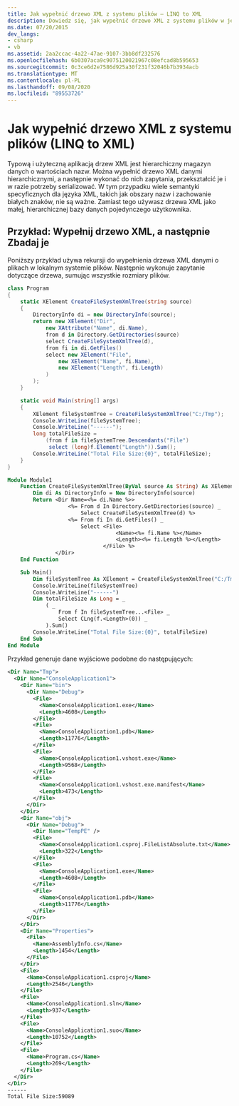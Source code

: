 ```yaml
---
title: Jak wypełnić drzewo XML z systemu plików — LINQ to XML
description: Dowiedz się, jak wypełnić drzewo XML z systemu plików w języku C# lub Visual Basic.
ms.date: 07/20/2015
dev_langs:
- csharp
- vb
ms.assetid: 2aa2ccac-4a22-47ae-9107-3bb8df232576
ms.openlocfilehash: 6b0307aca9c9075120021967c08efcad8b595653
ms.sourcegitcommit: 0c3ce6d2e7586d925a30f231f32046b7b3934acb
ms.translationtype: MT
ms.contentlocale: pl-PL
ms.lasthandoff: 09/08/2020
ms.locfileid: "89553726"
---
```

# <a name="how-to-populate-an-xml-tree-from-the-file-system-linq-to-xml"></a>Jak wypełnić drzewo XML z systemu plików (LINQ to XML)

Typową i użyteczną aplikacją drzew XML jest hierarchiczny magazyn danych o wartościach nazw. Można wypełnić drzewo XML danymi hierarchicznymi, a następnie wykonać do nich zapytania, przekształcić je i w razie potrzeby serializować. W tym przypadku wiele semantyki specyficznych dla języka XML, takich jak obszary nazw i zachowanie białych znaków, nie są ważne. Zamiast tego używasz drzewa XML jako małej, hierarchicznej bazy danych pojedynczego użytkownika.

## <a name="example-populate-an-xml-tree-and-then-query-it"></a>Przykład: Wypełnij drzewo XML, a następnie Zbadaj je

Poniższy przykład używa rekursji do wypełnienia drzewa XML danymi o plikach w lokalnym systemie plików. Następnie wykonuje zapytanie dotyczące drzewa, sumując wszystkie rozmiary plików.

```csharp
class Program
{
    static XElement CreateFileSystemXmlTree(string source)
    {
        DirectoryInfo di = new DirectoryInfo(source);
        return new XElement("Dir",
            new XAttribute("Name", di.Name),
            from d in Directory.GetDirectories(source)
            select CreateFileSystemXmlTree(d),
            from fi in di.GetFiles()
            select new XElement("File",
                new XElement("Name", fi.Name),
                new XElement("Length", fi.Length)
            )
        );
    }

    static void Main(string[] args)
    {
        XElement fileSystemTree = CreateFileSystemXmlTree("C:/Tmp");
        Console.WriteLine(fileSystemTree);
        Console.WriteLine("------");
        long totalFileSize =
            (from f in fileSystemTree.Descendants("File")
             select (long)f.Element("Length")).Sum();
        Console.WriteLine("Total File Size:{0}", totalFileSize);
    }
}
```

```vb
Module Module1
    Function CreateFileSystemXmlTree(ByVal source As String) As XElement
        Dim di As DirectoryInfo = New DirectoryInfo(source)
        Return <Dir Name=<%= di.Name %>>
                   <%= From d In Directory.GetDirectories(source) _
                       Select CreateFileSystemXmlTree(d) %>
                   <%= From fi In di.GetFiles() _
                       Select <File>
                                  <Name><%= fi.Name %></Name>
                                  <Length><%= fi.Length %></Length>
                              </File> %>
               </Dir>
    End Function

    Sub Main()
        Dim fileSystemTree As XElement = CreateFileSystemXmlTree("C:/Tmp")
        Console.WriteLine(fileSystemTree)
        Console.WriteLine("------")
        Dim totalFileSize As Long = _
            ( _
                From f In fileSystemTree...<File> _
                Select CLng(f.<Length>(0)) _
            ).Sum()
        Console.WriteLine("Total File Size:{0}", totalFileSize)
    End Sub
End Module
```

Przykład generuje dane wyjściowe podobne do następujących:

```xml
<Dir Name="Tmp">
  <Dir Name="ConsoleApplication1">
    <Dir Name="bin">
      <Dir Name="Debug">
        <File>
          <Name>ConsoleApplication1.exe</Name>
          <Length>4608</Length>
        </File>
        <File>
          <Name>ConsoleApplication1.pdb</Name>
          <Length>11776</Length>
        </File>
        <File>
          <Name>ConsoleApplication1.vshost.exe</Name>
          <Length>9568</Length>
        </File>
        <File>
          <Name>ConsoleApplication1.vshost.exe.manifest</Name>
          <Length>473</Length>
        </File>
      </Dir>
    </Dir>
    <Dir Name="obj">
      <Dir Name="Debug">
        <Dir Name="TempPE" />
        <File>
          <Name>ConsoleApplication1.csproj.FileListAbsolute.txt</Name>
          <Length>322</Length>
        </File>
        <File>
          <Name>ConsoleApplication1.exe</Name>
          <Length>4608</Length>
        </File>
        <File>
          <Name>ConsoleApplication1.pdb</Name>
          <Length>11776</Length>
        </File>
      </Dir>
    </Dir>
    <Dir Name="Properties">
      <File>
        <Name>AssemblyInfo.cs</Name>
        <Length>1454</Length>
      </File>
    </Dir>
    <File>
      <Name>ConsoleApplication1.csproj</Name>
      <Length>2546</Length>
    </File>
    <File>
      <Name>ConsoleApplication1.sln</Name>
      <Length>937</Length>
    </File>
    <File>
      <Name>ConsoleApplication1.suo</Name>
      <Length>10752</Length>
    </File>
    <File>
      <Name>Program.cs</Name>
      <Length>269</Length>
    </File>
  </Dir>
</Dir>
------
Total File Size:59089
```
